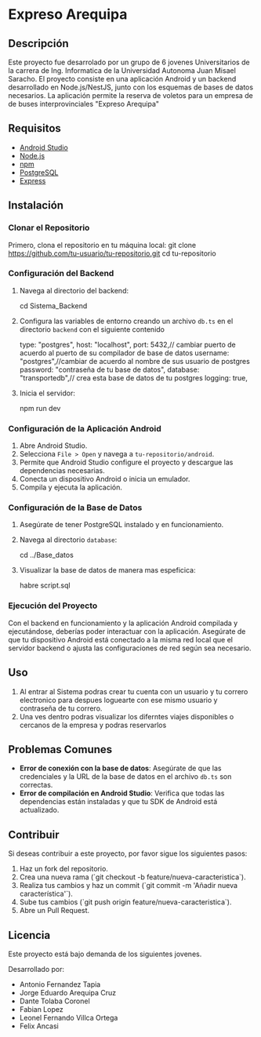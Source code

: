 
# Expreso Arequipa

## Descripción
Este proyecto fue desarrolado por un grupo de 6 jovenes Universitarios de la carrera de Ing. Informatica de la Universidad Autonoma Juan Misael Saracho.
El proyecto consiste en una aplicación Android y un backend desarrollado en Node.js/NestJS, junto con los esquemas de bases de datos necesarios. La aplicación permite la reserva de voletos para un empresa de de buses interprovinciales "Expreso Arequipa"

## Requisitos
- [Android Studio](https://developer.android.com/studio)
- [Node.js](https://nodejs.org/)
- [npm](https://www.npmjs.com/)
- [PostgreSQL](https://www.postgresql.org/)
- [Express](https://expressjs.com/) 

## Instalación

### Clonar el Repositorio
Primero, clona el repositorio en tu máquina local:
git clone https://github.com/tu-usuario/tu-repositorio.git
cd tu-repositorio

### Configuración del Backend

1. Navega al directorio del backend:
    
    cd Sistema_Backend

2. Configura las variables de entorno creando un archivo `db.ts` en el directorio `backend` con el siguiente contenido 

    type: "postgres",
    host: "localhost",
    port: 5432,// cambiar puerto de acuerdo al puerto de su compilador de base de datos
    username: "postgres",//cambiar de acuerdo al nombre de sus usuario de postgres
    password: "contraseña de tu base de datos",
    database: "transportedb",// crea esta base de datos de tu postgres 
    logging: true,

4. Inicia el servidor:

    npm run dev

### Configuración de la Aplicación Android

1. Abre Android Studio.
2. Selecciona `File > Open` y navega a `tu-repositorio/android`.
3. Permite que Android Studio configure el proyecto y descargue las dependencias necesarias.
4. Conecta un dispositivo Android o inicia un emulador.
5. Compila y ejecuta la aplicación.

### Configuración de la Base de Datos

1. Asegúrate de tener PostgreSQL instalado y en funcionamiento.
2. Navega al directorio `database`:

    cd ../Base_datos


3. Visualizar la base de datos de manera mas espeficica:

    habre script.sql

### Ejecución del Proyecto

Con el backend en funcionamiento y la aplicación Android compilada y ejecutándose, deberías poder interactuar con la aplicación. Asegúrate de que tu dispositivo Android está conectado a la misma red local que el servidor backend o ajusta las configuraciones de red según sea necesario.

## Uso

1. Al entrar al Sistema podras crear tu cuenta con un usuario y tu correro electronico para despues loguearte con ese mismo usuario y contraseña de tu correro.
2. Una ves dentro podras visualizar los diferntes viajes disponibles o cercanos de la empresa y podras reservarlos

## Problemas Comunes

- **Error de conexión con la base de datos**: Asegúrate de que las credenciales y la URL de la base de datos en el archivo `db.ts` son correctas.
- **Error de compilación en Android Studio**: Verifica que todas las dependencias están instaladas y que tu SDK de Android está actualizado.

## Contribuir

Si deseas contribuir a este proyecto, por favor sigue los siguientes pasos:

1. Haz un fork del repositorio.
2. Crea una nueva rama (\`git checkout -b feature/nueva-caracteristica\`).
3. Realiza tus cambios y haz un commit (\`git commit -m 'Añadir nueva característica'\`).
4. Sube tus cambios (\`git push origin feature/nueva-caracteristica\`).
5. Abre un Pull Request.

## Licencia

Este proyecto está bajo demanda de los siguientes jovenes.

Desarrollado por:
- Antonio Fernandez Tapia
- Jorge Eduardo Arequipa Cruz
- Dante Tolaba Coronel
- Fabian Lopez
- Leonel Fernando Villca Ortega
- Felix Ancasi 
